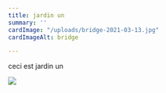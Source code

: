```yaml
---
title: jardin un
summary: ''
cardImage: "/uploads/bridge-2021-03-13.jpg"
cardImageAlt: bridge

---
```

ceci est jardin un

![](/uploads/dionysos.jpeg)